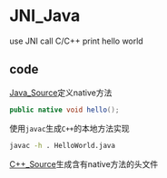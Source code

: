 # JNI_Java
use JNI call C/C++ print hello world 

## code
[Java_Source](app/src/main/java/com/ggggght/HelloWorld.java)定义native方法
```java
public native void hello();
```

使用`javac`生成`C++`的本地方法实现
```sh
javac -h . HelloWorld.java
```

[C++_Source](app/src/main/java/com/ggggght/com_ggggght_HelloWorld.h)生成含有native方法的头文件

